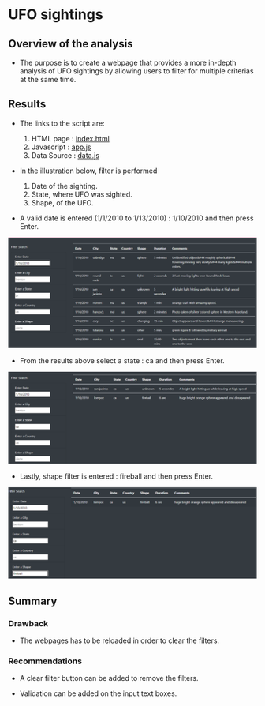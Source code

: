 # UFO sightings

## Overview of the analysis

- The purpose is to create a webpage that provides a more in-depth analysis of UFO sightings by allowing users to filter for multiple criterias at the same time.

## Results

- The links to the script are:

	1. HTML page : [index.html](https://github.com/manasidek/UFOs/blob/main/index.html)
	2. Javascript : [app.js](https://github.com/manasidek/UFOs/blob/main/static/js/app.js)
	3. Data Source : [data.js](https://github.com/manasidek/UFOs/blob/main/static/js/data.js)

- In the illustration below, filter is performed

	1. Date of the sighting.
	2. State, where UFO was sighted.
	3. Shape, of the UFO.

- A valid date is entered (1/1/2010 to 1/13/2010) : 1/10/2010 and then press Enter.

![date_filter](https://github.com/manasidek/UFOs/blob/main/static/images/date_filter.png)

- From the results above select a state : ca and then press Enter.

![state_filter](https://github.com/manasidek/UFOs/blob/main/static/images/state_filter.png)

- Lastly, shape filter is entered : fireball and then press Enter.

![shape_filter](https://github.com/manasidek/UFOs/blob/main/static/images/shape_filter.png)

## Summary

### Drawback

- The webpages has to be reloaded in order to clear the filters.

### Recommendations

- A clear filter button can be added to remove the filters.

- Validation can be added on the input text boxes.